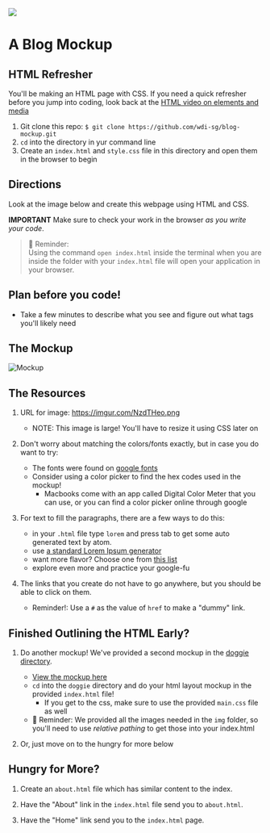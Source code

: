![](/ga_cog.png)

# A Blog Mockup


## HTML Refresher

You'll be making an HTML page with CSS. If you need a quick  refresher before you jump into coding, look back at the [HTML video on elements and media](https://www.youtube.com/watch?v=KhbnrDhWDdE&index=2&list=PLdnONIhPScST0Vy4LrIZiYKpFNoxgyH7J)

1) Git clone this repo: `$ git clone https://github.com/wdi-sg/blog-mockup.git`
2) `cd` into the directory in yur command line
3) Create an `index.html` and `style.css` file in this directory and open them in the browser to begin


## Directions
Look at the image below and create this webpage using HTML and CSS.

**IMPORTANT** Make sure to check your work in the browser *as you write your code*.

>:elephant: Reminder:<br>
Using the command `open index.html` inside the terminal when you are inside the folder with your `index.html` file will open your application in your browser.

## Plan before you code!
- Take a few minutes to describe what you see and figure out what tags you'll likely need

## The Mockup
![Mockup](https://imgur.com/o06G8j2.png)

## The Resources
1. URL for image: https://imgur.com/NzdTHeo.png
    - NOTE: This image is large! You'll have to resize it using CSS later on
 
1. Don't worry about matching the colors/fonts exactly, but in case you do want to try: 
     - The fonts were found on [google fonts](https://fonts.google.com/)
     - Consider using a color picker to find the hex codes used in the mockup!
        - Macbooks come with an app called Digital Color Meter that you can use, or you can find a color picker online through google

1. For text to fill the paragraphs, there are a few ways to do this:
     - in your `.html` file type `lorem` and press tab to get some auto generated text by atom.
     - use [a standard Lorem Ipsum generator](http://www.lipsum.com/)
     - want more flavor? Choose one from [this list](http://meettheipsums.com/)
     - explore even more and practice your google-fu

1. The links that you create do not have to go anywhere, but you should be able to click on them.
    - Reminder!: Use a `#` as the value of `href` to make a "dummy" link.

## Finished Outlining the HTML Early? 

1. Do another mockup! We've provided a second mockup in the [doggie directory](doggie).
    - [View the mockup here](doggie/readme.md)
    - `cd` into the `doggie` directory and do your html layout mockup in the provided `index.html` file!
       - If you get to the css, make sure to use the provided `main.css` file as well
    - :elephant: Reminder: We provided all the images needed in the `img` folder, so you'll need to use _relative pathing_ to get those into your index.html

1. Or, just move on to the hungry for more below

## Hungry for More?

1. Create an `about.html` file which has similar content to the index.  

2. Have the "About" link in the `index.html` file send you to `about.html`.

3. Have the "Home" link send you to the `index.html` page.

